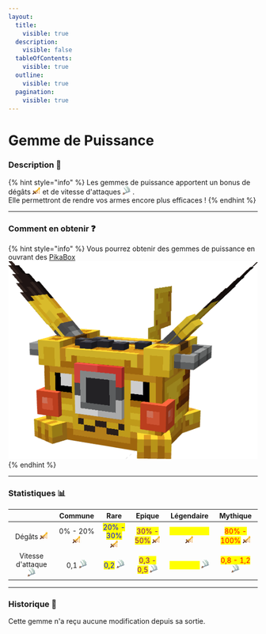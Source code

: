```yaml
---
layout:
  title:
    visible: true
  description:
    visible: false
  tableOfContents:
    visible: true
  outline:
    visible: true
  pagination:
    visible: true
---
```


# Gemme de Puissance

### Description 📃

{% hint style="info" %}
Les gemmes de puissance apportent un bonus de dégâts <img src="../../.gitbook/assets/mob_damage (6).png" alt="" data-size="line"> et de vitesse d'attaques <img src="../../.gitbook/assets/attack_speed (1).png" alt="" data-size="line"> .\
Elle permettront de rendre vos armes encore plus efficaces !
{% endhint %}

***

### Comment en obtenir ❓

{% hint style="info" %}
Vous pourrez obtenir des gemmes de puissance en ouvrant des [PikaBox ](../../fonctionnement-du-serveur/boxes.md#contenu-des-boxes)<img src="../../.gitbook/assets/image (130).png" alt="" data-size="line">
{% endhint %}

***

### Statistiques 📊

<table data-full-width="true"><thead><tr><th align="center"></th><th align="center">Commune</th><th align="center">Rare</th><th align="center">Epique</th><th align="center">Légendaire</th><th align="center">Mythique</th></tr></thead><tbody><tr><td align="center">Dégâts <img src="../../.gitbook/assets/mob_damage (1).png" alt="" data-size="line"></td><td align="center">0% - 20% <img src="../../.gitbook/assets/mob_damage.png" alt=""></td><td align="center"><mark style="color:blue;">20% - 30%</mark> <img src="../../.gitbook/assets/mob_damage (2).png" alt=""></td><td align="center"><mark style="color:purple;">30% - 50%</mark> <img src="../../.gitbook/assets/mob_damage (3).png" alt=""></td><td align="center"><mark style="color:yellow;">55% - 75%</mark> <img src="../../.gitbook/assets/mob_damage (4).png" alt=""></td><td align="center"><mark style="color:red;">80% - 100%</mark> <img src="../../.gitbook/assets/mob_damage (5).png" alt=""></td></tr><tr><td align="center">Vitesse d'attaque <img src="../../.gitbook/assets/attack_speed.png" alt="" data-size="line"></td><td align="center">0,1 <img src="../../.gitbook/assets/attack_speed (1).png" alt=""></td><td align="center"><mark style="color:blue;">0,2</mark> <img src="../../.gitbook/assets/attack_speed (2).png" alt=""></td><td align="center"><mark style="color:purple;">0,3 - 0,5</mark> <img src="../../.gitbook/assets/attack_speed (3).png" alt=""> </td><td align="center"><mark style="color:yellow;">0,5 - 0,7</mark> <img src="../../.gitbook/assets/attack_speed (4).png" alt=""></td><td align="center"><mark style="color:red;">0,8 - 1,2</mark> <img src="../../.gitbook/assets/attack_speed (5).png" alt=""></td></tr></tbody></table>

***

### Historique 📖

Cette gemme n'a reçu aucune modification depuis sa sortie.

